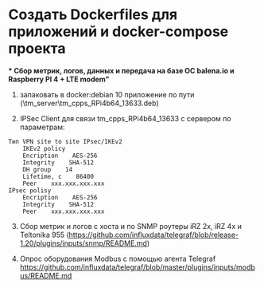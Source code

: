 # Создать Dockerfiles для приложений и docker-compose проекта

__* Сбор метрик, логов, данных и передача на базе ОС balena.io и Raspberry PI 4 + LTE modem"__

1. запаковать в docker:debian 10 приложение по пути (\tm_server\tm_cpps_RPi4b64_13633.deb)

2. IPSec Client для связи tm_cpps_RPi4b64_13633 с сервером по параметрам:

```con
Тип VPN site to site IPsec/IKEv2
    IKEv2 policy
    Encription    AES-256
    Integrity    SHA-512
    DH group    14
    Lifetime, с    86400
    Peer    xxx.xxx.xxx.xxx
IPsec polisy
    Encription    AES-256
    Integrity    SHA-512
    Peer    xxx.xxx.xxx.xxx
```

3. Сбор метрик и логов с хоста и по SNMP роутеры iRZ 2x, iRZ 4x и Teltonika 955 (https://github.com/influxdata/telegraf/blob/release-1.20/plugins/inputs/snmp/README.md)

4. Опрос оборудования Modbus с помощью агента Telegraf https://github.com/influxdata/telegraf/blob/master/plugins/inputs/modbus/README.md

